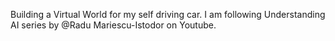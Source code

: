 Building a Virtual World for my self driving car.
I am following Understanding AI series by @Radu Mariescu-Istodor on Youtube.
